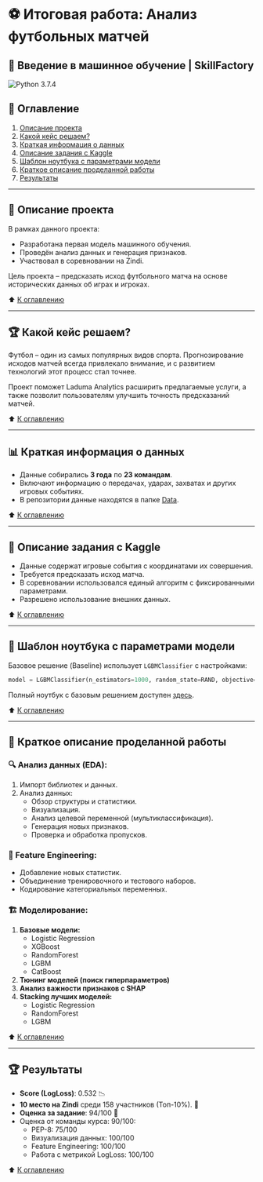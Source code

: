 # ⚽ Итоговая работа: Анализ футбольных матчей
## 📌 Введение в машинное обучение | SkillFactory
![Python 3.7.4](https://img.shields.io/badge/Python-3.7.4-blue)

## 📖 Оглавление
1. [Описание проекта](#описание-проекта)
2. [Какой кейс решаем?](#какой-кейс-решаем)
3. [Краткая информация о данных](#краткая-информация-о-данных)
4. [Описание задания с Kaggle](#описание-задания-с-kaggle)
5. [Шаблон ноутбука с параметрами модели](#шаблон-ноутбука-с-параметрами-модели)
6. [Краткое описание проделанной работы](#краткое-описание-проделанной-работы)
7. [Результаты](#результаты)

---

## 📌 Описание проекта
В рамках данного проекта:
- Разработана первая модель машинного обучения.
- Проведён анализ данных и генерация признаков.
- Участвовал в соревновании на Zindi.

Цель проекта – предсказать исход футбольного матча на основе исторических данных об играх и игроках.

⬆️ [К оглавлению](#оглавление)

---

## 🏆 Какой кейс решаем?
Футбол – один из самых популярных видов спорта. Прогнозирование исходов матчей всегда привлекало внимание, и с развитием технологий этот процесс стал точнее.

Проект поможет Laduma Analytics расширить предлагаемые услуги, а также позволит пользователям улучшить точность предсказаний матчей.

⬆️ [К оглавлению](#оглавление)

---

## 📊 Краткая информация о данных
- Данные собирались **3 года** по **23 командам**.
- Включают информацию о передачах, ударах, захватах и других игровых событиях.
- В репозитории данные находятся в папке [Data](https://github.com/SCUMPLAY/Pet_project/blob/main/module_1/Data).

⬆️ [К оглавлению](#оглавление)

---

## 📑 Описание задания с Kaggle
- Данные содержат игровые события с координатами их совершения.
- Требуется предсказать исход матча.
- В соревновании использовался единый алгоритм с фиксированными параметрами.
- Разрешено использование внешних данных.

⬆️ [К оглавлению](#оглавление)

---

## 🔧 Шаблон ноутбука с параметрами модели
Базовое решение (Baseline) использует `LGBMClassifier` с настройками:
```python
model = LGBMClassifier(n_estimators=1000, random_state=RAND, objective='multiclass')
```
Полный ноутбук с базовым решением доступен [здесь](https://github.com/SCUMPLAY/Pet_project/blob/main/module_1/Notebooks).

⬆️ [К оглавлению](#оглавление)

---

## 📌 Краткое описание проделанной работы
### 🔍 Анализ данных (EDA):
1. Импорт библиотек и данных.
2. Анализ данных:
   - Обзор структуры и статистики.
   - Визуализация.
   - Анализ целевой переменной (мультиклассификация).
   - Генерация новых признаков.
   - Проверка и обработка пропусков.

### 🚀 Feature Engineering:
- Добавление новых статистик.
- Объединение тренировочного и тестового наборов.
- Кодирование категориальных переменных.

### 🏗️ Моделирование:
1. **Базовые модели:**
   - Logistic Regression
   - XGBoost
   - RandomForest
   - LGBM
   - CatBoost
2. **Тюнинг моделей (поиск гиперпараметров)**
3. **Анализ важности признаков с SHAP**
4. **Stacking лучших моделей:**
   - Logistic Regression
   - RandomForest
   - LGBM

⬆️ [К оглавлению](#оглавление)

---

## 🏆 Результаты
- **Score (LogLoss)**: 0.532 📉
- **10 место на Zindi** среди 158 участников (Топ-10%). 🏅
- **Оценка за задание**: 94/100 💯
- Оценка от команды курса: 90/100:
  - PEP-8: 75/100
  - Визуализация данных: 100/100
  - Feature Engineering: 100/100
  - Работа с метрикой LogLoss: 100/100

⬆️ [К оглавлению](#оглавление)


